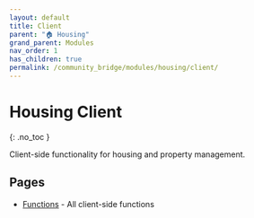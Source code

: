 ```yaml
---
layout: default
title: Client
parent: "🏠 Housing"
grand_parent: Modules
nav_order: 1
has_children: true
permalink: /community_bridge/modules/housing/client/
---
```


# Housing Client
{: .no_toc }

Client-side functionality for housing and property management.

## Pages

- [Functions](client/functions.md) - All client-side functions